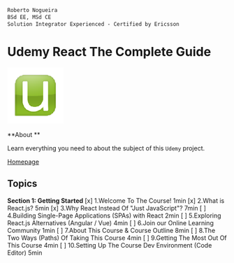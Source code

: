 ```
Roberto Nogueira  
BSd EE, MSd CE
Solution Integrator Experienced - Certified by Ericsson
```
# Udemy React The Complete Guide

![udemy image](images/udemy.png)

**About **

Learn everything you need to about the subject of this `Udemy` project.

[Homepage](https://justworks.udemy.com/course/react-the-complete-guide-incl-redux/learn/lecture/25595350#overview)

## Topics

**Section 1: Getting Started**
[x] 1.Welcome To The Course! 1min
[x] 2.What is React.js? 5min
[x] 3.Why React Instead Of "Just JavaScript"? 7min
[ ] 4.Building Single-Page Applications (SPAs) with React 2min
[ ] 5.Exploring React.js Alternatives (Angular / Vue) 4min
[ ] 6.Join our Online Learning Community 1min
[ ] 7.About This Course & Course Outline 8min
[ ] 8.The Two Ways (Paths) Of Taking This Course 4min
[ ] 9.Getting The Most Out Of This Course 4min
[ ] 10.Setting Up The Course Dev Environment (Code Editor) 5min

